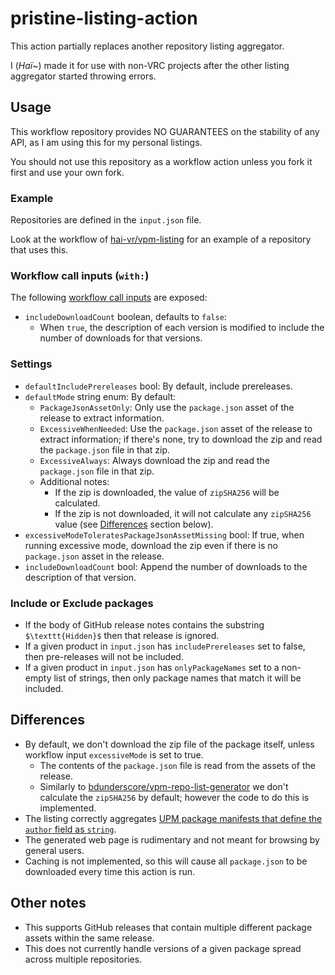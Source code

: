﻿pristine-listing-action
====

This action partially replaces another repository listing aggregator.

I (*Haï~*) made it for use with non-VRC projects after the other listing aggregator started throwing errors.

## Usage

This workflow repository provides NO GUARANTEES on the stability of any API, as I am using this for my personal listings.

You should not use this repository as a workflow action unless you fork it first and use your own fork.

### Example

Repositories are defined in the `input.json` file.

Look at the workflow of [hai-vr/vpm-listing](https://github.com/hai-vr/vpm-listing/blob/main/.github/workflows/build-listing.yml)
for an example of a repository that uses this.

### Workflow call inputs (`with:`)

The following [workflow call inputs](https://docs.github.com/en/actions/reference/workflow-syntax-for-github-actions#onworkflow_callinputs) are exposed:

- `includeDownloadCount` boolean, defaults to `false`:
  - When `true`, the description of each version is modified to include the number of downloads for that versions.

### Settings

- `defaultIncludePrereleases` bool: By default, include prereleases. 
- `defaultMode` string enum: By default:
  - `PackageJsonAssetOnly`: Only use the `package.json` asset of the release to extract information.
  - `ExcessiveWhenNeeded`: Use the `package.json` asset of the release to extract information; if there's none, try to download the zip and read the `package.json` file in that zip.
  - `ExcessiveAlways`: Always download the zip and read the `package.json` file in that zip.
  - Additional notes:
    - If the zip is downloaded, the value of `zipSHA256` will be calculated.
    - If the zip is not downloaded, it will not calculate any `zipSHA256` value (see [Differences](#differences) section below).
- `excessiveModeToleratesPackageJsonAssetMissing` bool: If true, when running excessive mode, download the zip even if there is no `package.json` asset in the release.
- `includeDownloadCount` bool: Append the number of downloads to the description of that version.

### Include or Exclude packages

- If the body of GitHub release notes contains the substring `$\texttt{Hidden}$` then that release is ignored.
- If a given product in `input.json` has `includePrereleases` set to false, then pre-releases will not be included.
- If a given product in `input.json` has `onlyPackageNames` set to a non-empty list of strings, then only package names that match it will be included.

## Differences

- By default, we don't download the zip file of the package itself, unless workflow input `excessiveMode` is set to true.
  - The contents of the `package.json` file is read from the assets of the release.
  - Similarly to [bdunderscore/vpm-repo-list-generator](https://github.com/bdunderscore/vpm-repo-list-generator)
    we don't calculate the `zipSHA256` by default; however the code to do this is implemented.
- The listing correctly aggregates [UPM package manifests that define the `author` field as `string`](https://docs.unity3d.com/Manual/upm-manifestPkg.html#:~:text=author,Object%20or%20string).
- The generated web page is rudimentary and not meant for browsing by general users.
- Caching is not implemented, so this will cause all `package.json` to be downloaded every time this action is run.

## Other notes

- This supports GitHub releases that contain multiple different package assets within the same release.
- This does not currently handle versions of a given package spread across multiple repositories.
